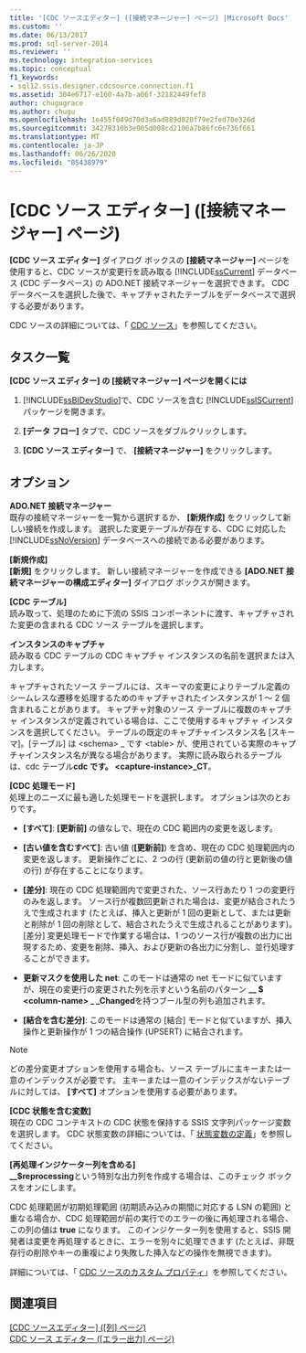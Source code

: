 ```yaml
---
title: '[CDC ソースエディター] ([接続マネージャー] ページ) |Microsoft Docs'
ms.custom: ''
ms.date: 06/13/2017
ms.prod: sql-server-2014
ms.reviewer: ''
ms.technology: integration-services
ms.topic: conceptual
f1_keywords:
- sql12.ssis.designer.cdcsource.connection.f1
ms.assetid: 304e6717-e160-4a7b-a06f-32182449fef8
author: chugugrace
ms.author: chugu
ms.openlocfilehash: 1e455f049d70d3a6ad889d820f79e2fed70e326d
ms.sourcegitcommit: 34278310b3e005d008cd2106a7b86fc6e736f661
ms.translationtype: MT
ms.contentlocale: ja-JP
ms.lasthandoff: 06/26/2020
ms.locfileid: "85438979"
---
```

# <a name="cdc-source-editor-connection-manager-page"></a>[CDC ソース エディター] ([接続マネージャー] ページ)
  **[CDC ソース エディター]** ダイアログ ボックスの **[接続マネージャー]** ページを使用すると、CDC ソースが変更行を読み取る [!INCLUDE[ssCurrent](../includes/sscurrent-md.md)] データベース (CDC データベース) の ADO.NET 接続マネージャーを選択できます。 CDC データベースを選択した後で、キャプチャされたテーブルをデータベースで選択する必要があります。  
  
 CDC ソースの詳細については、「 [CDC ソース](data-flow/cdc-source.md)」を参照してください。  
  
## <a name="task-list"></a>タスク一覧  
 **[CDC ソース エディター] の [接続マネージャー] ページを開くには**  
  
1.  [!INCLUDE[ssBIDevStudio](../includes/ssbidevstudio-md.md)]で、CDC ソースを含む [!INCLUDE[ssISCurrent](../includes/ssiscurrent-md.md)] パッケージを開きます。  
  
2.  **[データ フロー]** タブで、CDC ソースをダブルクリックします。  
  
3.  **[CDC ソース エディター]** で、 **[接続マネージャー]** をクリックします。  
  
## <a name="options"></a>オプション  
 **ADO.NET 接続マネージャー**  
 既存の接続マネージャーを一覧から選択するか、 **[新規作成]** をクリックして新しい接続を作成します。 選択した変更テーブルが存在する、CDC に対応した [!INCLUDE[ssNoVersion](../includes/ssnoversion-md.md)] データベースへの接続である必要があります。  
  
 **[新規作成]**  
 **[新規]** をクリックします。 新しい接続マネージャーを作成できる **[ADO.NET 接続マネージャーの構成エディター]** ダイアログ ボックスが開きます。  
  
 **[CDC テーブル]**  
 読み取って、処理のために下流の SSIS コンポーネントに渡す、キャプチャされた変更の含まれる CDC ソース テーブルを選択します。  
  
 **インスタンスのキャプチャ**  
 読み取る CDC テーブルの CDC キャプチャ インスタンスの名前を選択または入力します。  
  
 キャプチャされたソース テーブルには、スキーマの変更によりテーブル定義のシームレスな遷移を処理するためのキャプチャされたインスタンスが 1 ～ 2 個含まれることがあります。 キャプチャ対象のソース テーブルに複数のキャプチャ インスタンスが定義されている場合は、ここで使用するキャプチャ インスタンスを選択してください。 テーブルの既定のキャプチャインスタンス名 [スキーマ]。[テーブル] は \<schema> _ です \<table> が、使用されている実際のキャプチャインスタンス名が異なる場合があります。 実際に読み取られるテーブルは、cdc テーブル**cdc です。 \<capture-instance>_CT**。  
  
 **[CDC 処理モード]**  
 処理上のニーズに最も適した処理モードを選択します。 オプションは次のとおりです。  
  
-   **[すべて]**: **[更新前]** の値なしで、現在の CDC 範囲内の変更を返します。  
  
-   **[古い値を含むすべて]**: 古い値 (**[更新前]**) を含め、現在の CDC 処理範囲内の変更を返します。 更新操作ごとに、2 つの行 (更新前の値の行と更新後の値の行) が存在することになります。  
  
-   **[差分]**: 現在の CDC 処理範囲内で変更された、ソース行あたり 1 つの変更行のみを返します。 ソース行が複数回更新された場合は、変更が結合されたうえで生成されます (たとえば、挿入と更新が 1 回の更新として、または更新と削除が 1 回の削除として、結合されたうえで生成されることがあります)。 [差分] 変更処理モードで作業する場合は、1 つのソース行が複数の出力に出現するため、変更を削除、挿入、および更新の各出力に分割し、並行処理することができます。  
  
-   **更新マスクを使用した net**: このモードは通常の net モードに似ていますが、現在の変更行の変更された列を示すという名前のパターン **__ $ \<column-name> \_ _Changed**を持つブール型の列も追加されます。  
  
-   **[結合を含む差分]**: このモードは通常の [結合] モードと似ていますが、挿入操作と更新操作が 1 つの結合操作 (UPSERT) に結合されます。  
  
> [!NOTE]  
>  どの差分変更オプションを使用する場合も、ソース テーブルに主キーまたは一意のインデックスが必要です。 主キーまたは一意のインデックスがないテーブルに対しては、 **[すべて]** オプションを使用する必要があります。  
  
 **[CDC 状態を含む変数]**  
 現在の CDC コンテキストの CDC 状態を保持する SSIS 文字列パッケージ変数を選択します。 CDC 状態変数の詳細については、「 [状態変数の定義](data-flow/define-a-state-variable.md)」を参照してください。  
  
 **[再処理インジケーター列を含める]**  
 **__$reprocessing**という特別な出力列を作成する場合は、このチェック ボックスをオンにします。  
  
 CDC 処理範囲が初期処理範囲 (初期読み込みの期間に対応する LSN の範囲) と重なる場合か、CDC 処理範囲が前の実行でのエラーの後に再処理される場合、この列の値は **true** になります。 このインジケーター列を使用すると、SSIS 開発者は変更を再処理するときに、エラーを別々に処理できます (たとえば、非既存行の削除やキーの重複により失敗した挿入などの操作を無視できます)。  
  
 詳細については、「 [CDC ソースのカスタム プロパティ](data-flow/cdc-source-custom-properties.md)」を参照してください。  
  
## <a name="see-also"></a>関連項目  
 [[CDC ソースエディター] &#40;[列] ページ&#41;](../../2014/integration-services/cdc-source-editor-columns-page.md)   
 [CDC ソース エディター &#40;[エラー出力] ページ&#41;](../../2014/integration-services/cdc-source-editor-error-output-page.md)  
  
  
